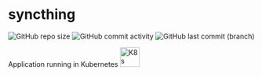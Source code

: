 # syncthing

![GitHub repo size](https://img.shields.io/github/repo-size/theautomation/syncthing?logo=Github)
![GitHub commit activity](https://img.shields.io/github/commit-activity/y/theautomation/syncthing?logo=github)
![GitHub last commit (branch)](https://img.shields.io/github/last-commit/theautomation/syncthing/main?logo=github)

Application running in Kubernetes <img src="https://github.com/theautomation/kubernetes-gitops/blob/main/assets/img/k8s.png?raw=true" alt="K8s" style="height: 40px; width:40px;"/>